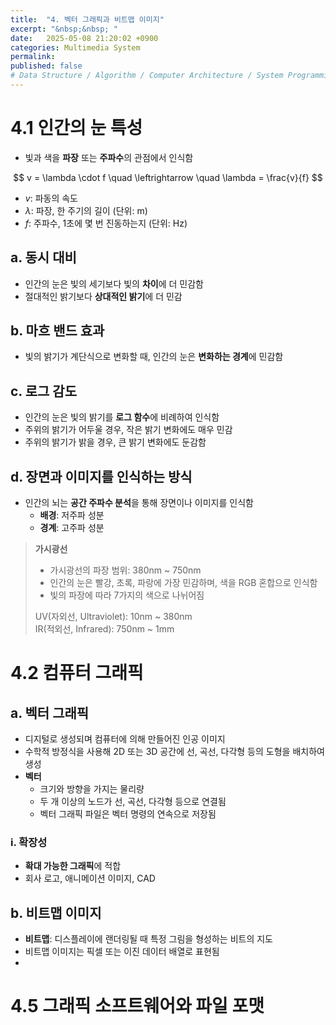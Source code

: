 ```yaml
---
title:  "4. 벡터 그래픽과 비트맵 이미지"
excerpt: "&nbsp;&nbsp; "
date:   2025-05-08 21:20:02 +0900
categories: Multimedia System
permalink: 
published: false
# Data Structure / Algorithm / Computer Architecture / System Programming / Computer Network / Database / Design Pattern / Web Programming / JavaScript / Java
---
```

# 4.1 인간의 눈 특성
* 빛과 색을 **파장** 또는 **주파수**의 관점에서 인식함

$$
v = \lambda \cdot f \quad \leftrightarrow \quad \lambda = \frac{v}{f}
$$

* $v$: 파동의 속도
* $\lambda$: 파장, 한 주기의 길이 (단위: m)
* $f$: 주파수, 1초에 몇 번 진동하는지 (단위: Hz)

## a. 동시 대비
* 인간의 눈은 빛의 세기보다 빛의 **차이**에 더 민감함
* 절대적인 밝기보다 **상대적인 밝기**에 더 민감

## b. 마흐 밴드 효과
* 빛의 밝기가 계단식으로 변화할 때, 인간의 눈은 **변화하는 경계**에 민감함

## c. 로그 감도
* 인간의 눈은 빛의 밝기를 **로그 함수**에 비례하여 인식함
* 주위의 밝기가 어두울 경우, 작은 밝기 변화에도 매우 민감
* 주위의 밝기가 밝을 경우, 큰 밝기 변화에도 둔감함

## d. 장면과 이미지를 인식하는 방식
* 인간의 뇌는 **공간 주파수 분석**을 통해 장면이나 이미지를 인식함
  * **배경**: 저주파 성분
  * **경계**: 고주파 성분

> **가시광선**
> * 가시광선의 파장 범위: 380nm ~ 750nm
> * 인간의 눈은 빨강, 초록, 파랑에 가장 민감하며, 색을 RGB 혼합으로 인식함
> * 빛의 파장에 따라 7가지의 색으로 나뉘어짐
> 
> UV(자외선, Ultraviolet): 10nm ~ 380nm <br>
> IR(적외선, Infrared): 750nm ~ 1mm <br>

# 4.2 컴퓨터 그래픽
## a. 벡터 그래픽
* 디지털로 생성되며 컴퓨터에 의해 만들어진 인공 이미지
* 수학적 방정식을 사용해 2D 또는 3D 공간에 선, 곡선, 다각형 등의 도형을 배치하여 생성
* **벡터**
  * 크기와 방향을 가지는 물리량
  * 두 개 이상의 노드가 선, 곡선, 다각형 등으로 연결됨
  * 벡터 그래픽 파일은 벡터 명령의 연속으로 저장됨

### i. 확장성
* **확대 가능한 그래픽**에 적합
* 회사 로고, 애니메이션 이미지, CAD

## b. 비트맵 이미지
* **비트맵**: 디스플레이에 랜더링될 때 특정 그림을 형성하는 비트의 지도
* 비트맵 이미지는 픽셀 또는 이진 데이터 배열로 표현됨
* 

# 4.5 그래픽 소프트웨어와 파일 포맷